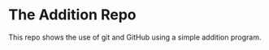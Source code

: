 The Addition Repo
=================

This repo shows the use of git and GitHub using a simple addition program.

